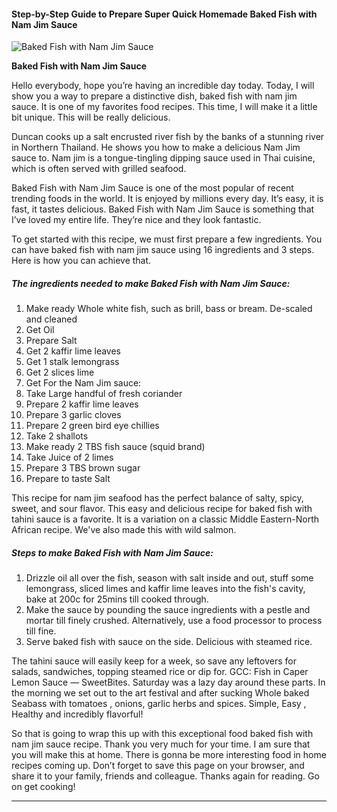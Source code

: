             

#### Step-by-Step Guide to Prepare Super Quick Homemade Baked Fish with Nam Jim Sauce

![Baked Fish with Nam Jim Sauce](https://img-global.cpcdn.com/recipes/7cf89d335ba67d2a/751x532cq70/baked-fish-with-nam-jim-sauce-recipe-main-photo.jpg)

**Baked Fish with Nam Jim Sauce**

Hello everybody, hope you’re having an incredible day today. Today, I will show you a way to prepare a distinctive dish, baked fish with nam jim sauce. It is one of my favorites food recipes. This time, I will make it a little bit unique. This will be really delicious.

Duncan cooks up a salt encrusted river fish by the banks of a stunning river in Northern Thailand. He shows you how to make a delicious Nam Jim sauce to. Nam jim is a tongue-tingling dipping sauce used in Thai cuisine, which is often served with grilled seafood.

Baked Fish with Nam Jim Sauce is one of the most popular of recent trending foods in the world. It is enjoyed by millions every day. It’s easy, it is fast, it tastes delicious. Baked Fish with Nam Jim Sauce is something that I’ve loved my entire life. They’re nice and they look fantastic.

To get started with this recipe, we must first prepare a few ingredients. You can have baked fish with nam jim sauce using 16 ingredients and 3 steps. Here is how you can achieve that.

##### The ingredients needed to make Baked Fish with Nam Jim Sauce:

1.  Make ready Whole white fish, such as brill, bass or bream. De-scaled and cleaned
2.  Get Oil
3.  Prepare Salt
4.  Get 2 kaffir lime leaves
5.  Get 1 stalk lemongrass
6.  Get 2 slices lime
7.  Get For the Nam Jim sauce:
8.  Take Large handful of fresh coriander
9.  Prepare 2 kaffir lime leaves
10.  Prepare 3 garlic cloves
11.  Prepare 2 green bird eye chillies
12.  Take 2 shallots
13.  Make ready 2 TBS fish sauce (squid brand)
14.  Take Juice of 2 limes
15.  Prepare 3 TBS brown sugar
16.  Prepare to taste Salt

This recipe for nam jim seafood has the perfect balance of salty, spicy, sweet, and sour flavor. This easy and delicious recipe for baked fish with tahini sauce is a favorite. It is a variation on a classic Middle Eastern-North African recipe. We've also made this with wild salmon.

##### Steps to make Baked Fish with Nam Jim Sauce:

1.  Drizzle oil all over the fish, season with salt inside and out, stuff some lemongrass, sliced limes and kaffir lime leaves into the fish's cavity, bake at 200c for 25mins till cooked through.
2.  Make the sauce by pounding the sauce ingredients with a pestle and mortar till finely crushed. Alternatively, use a food processor to process till fine.
3.  Serve baked fish with sauce on the side. Delicious with steamed rice.

The tahini sauce will easily keep for a week, so save any leftovers for salads, sandwiches, topping steamed rice or dip for. GCC: Fish in Caper Lemon Sauce — SweetBites. Saturday was a lazy day around these parts. In the morning we set out to the art festival and after sucking Whole baked Seabass with tomatoes , onions, garlic herbs and spices. Simple, Easy , Healthy and incredibly flavorful!

So that is going to wrap this up with this exceptional food baked fish with nam jim sauce recipe. Thank you very much for your time. I am sure that you will make this at home. There is gonna be more interesting food in home recipes coming up. Don’t forget to save this page on your browser, and share it to your family, friends and colleague. Thanks again for reading. Go on get cooking!

* * *